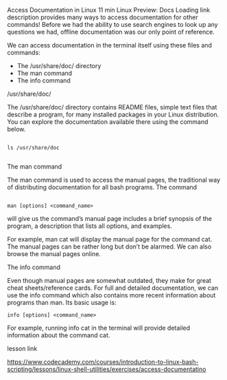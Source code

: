 

Access Documentation in Linux
11 min
Linux
Preview: Docs Loading link description
 provides many ways to access documentation for other commands! Before we had the ability to use search engines to look up any questions we had, offline documentation was our only point of reference.

We can access documentation in the terminal itself using these files and commands:

- The /usr/share/doc/ directory
- The man command
- The info command

/usr/share/doc/

The /usr/share/doc/ directory contains README files, simple text files that describe a program, for many installed packages in your Linux distribution. You can explore the documentation available there using the command below.


```

ls /usr/share/doc


```

The man command

The man command is used to access the manual pages, the traditional way of distributing documentation for all bash programs. The command


```

man [options] <command_name>

```

will give us the command’s manual page includes a brief synopsis of the program, a description that lists all options, and examples.

For example, man cat will display the manual page for the command cat. The manual pages can be rather long but don’t be alarmed. We can also browse the manual pages online.


The info command

Even though manual pages are somewhat outdated, they make for great cheat sheets/reference cards. For full and detailed documentation, we can use the info command which also contains more recent information about programs than man. Its basic usage is:


```
info [options] <command_name>

```
For example, running info cat in the terminal will provide detailed information about the command cat.


lesson link


https://www.codecademy.com/courses/introduction-to-linux-bash-scripting/lessons/linux-shell-utilities/exercises/access-documentatino


